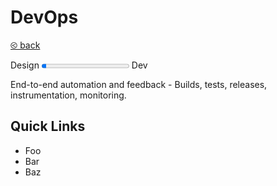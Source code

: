 # DevOps

[&olt; back](../README.md)

Design <progress value="0.05"></progress> Dev

End-to-end automation and feedback - Builds, tests, releases, instrumentation, monitoring.

## Quick Links

* Foo
* Bar
* Baz